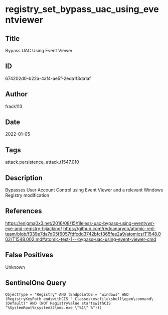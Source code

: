 # registry_set_bypass_uac_using_eventviewer

## Title
Bypass UAC Using Event Viewer

## ID
674202d0-b22a-4af4-ae5f-2eda1f3da1af

## Author
frack113

## Date
2022-01-05

## Tags
attack.persistence, attack.t1547.010

## Description
Bypasses User Account Control using Event Viewer and a relevant Windows Registry modification

## References
https://enigma0x3.net/2016/08/15/fileless-uac-bypass-using-eventvwr-exe-and-registry-hijacking/
https://github.com/redcanaryco/atomic-red-team/blob/f339e7da7d05f6057fdfcdd3742bfcf365fee2a9/atomics/T1548.002/T1548.002.md#atomic-test-1---bypass-uac-using-event-viewer-cmd

## False Positives
Unknown

## SentinelOne Query
```
ObjectType = "Registry" AND (EndpointOS = "windows" AND (RegistryKeyPath endswithCIS "_Classes\mscfile\shell\open\command\(Default)" AND (NOT RegistryValue startswithCIS "%SystemRoot%\system32\mmc.exe \"%1\" %")))

```